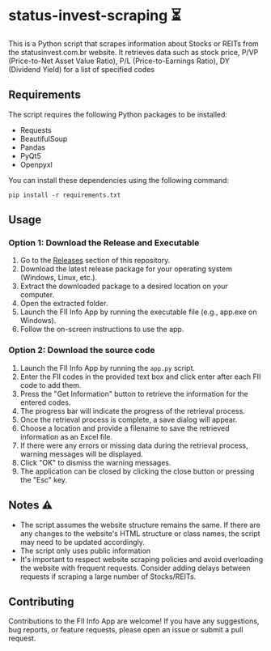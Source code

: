 # status-invest-scraping :hourglass_flowing_sand:
This is a Python script that scrapes information about Stocks or REITs from the statusinvest.com.br website. It retrieves data such as stock price, P/VP (Price-to-Net Asset Value Ratio), P/L (Price-to-Earnings Ratio), DY (Dividend Yield) for a list of specified codes

## Requirements
The script requires the following Python packages to be installed:

- Requests
- BeautifulSoup
- Pandas
- PyQt5
- Openpyxl

You can install these dependencies using the following command:
```
pip install -r requirements.txt
```

## Usage

### Option 1: Download the Release and Executable
1. Go to the [Releases](https://github.com/BOlimpio/status-invest-scraping/releases) section of this repository.
2. Download the latest release package for your operating system (Windows, Linux, etc.).
3. Extract the downloaded package to a desired location on your computer.
4. Open the extracted folder.
5. Launch the FII Info App by running the executable file (e.g., app.exe on Windows).
6. Follow the on-screen instructions to use the app.

### Option 2: Download the source code
1. Launch the FII Info App by running the `app.py` script.
2. Enter the FII codes in the provided text box and click enter after each FII code to add them.
3. Press the "Get Information" button to retrieve the information for the entered codes.
4. The progress bar will indicate the progress of the retrieval process.
5. Once the retrieval process is complete, a save dialog will appear.
6. Choose a location and provide a filename to save the retrieved information as an Excel file.
7. If there were any errors or missing data during the retrieval process, warning messages will be displayed.
8. Click "OK" to dismiss the warning messages.
9. The application can be closed by clicking the close button or pressing the "Esc" key.

## Notes :warning:

- The script assumes the website structure remains the same. If there are any changes to the website's HTML structure or class names, the script may need to be updated accordingly.
- The script only uses public information
- It's important to respect website scraping policies and avoid overloading the website with frequent requests. Consider adding delays between requests if scraping a large number of Stocks/REITs.

## Contributing
Contributions to the FII Info App are welcome! If you have any suggestions, bug reports, or feature requests, please open an issue or submit a pull request.